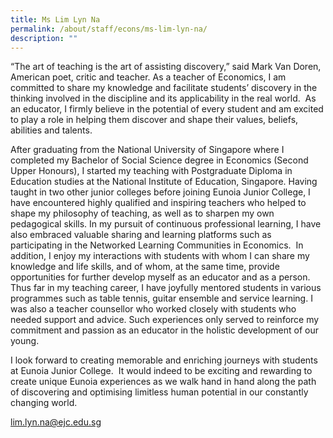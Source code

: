 ```yaml
---
title: Ms Lim Lyn Na
permalink: /about/staff/econs/ms-lim-lyn-na/
description: ""
---
```

“The art of teaching is the art of assisting discovery,” said Mark Van Doren, American poet, critic and teacher. As a teacher of Economics, I am committed to share my knowledge and facilitate students’ discovery in the thinking involved in the discipline and its applicability in the real world.  As an educator, I firmly believe in the potential of every student and am excited to play a role in helping them discover and shape their values, beliefs, abilities and talents.

After graduating from the National University of Singapore where I completed my Bachelor of Social Science degree in Economics (Second Upper Honours), I started my teaching with Postgraduate Diploma in Education studies at the National Institute of Education, Singapore. Having taught in two other junior colleges before joining Eunoia Junior College, I have encountered highly qualified and inspiring teachers who helped to shape my philosophy of teaching, as well as to sharpen my own pedagogical skills. In my pursuit of continuous professional learning, I have also embraced valuable sharing and learning platforms such as participating in the Networked Learning Communities in Economics.  In addition, I enjoy my interactions with students with whom I can share my knowledge and life skills, and of whom, at the same time, provide opportunities for further develop myself as an educator and as a person. Thus far in my teaching career, I have joyfully mentored students in various programmes such as table tennis, guitar ensemble and service learning. I was also a teacher counsellor who worked closely with students who needed support and advice. Such experiences only served to reinforce my commitment and passion as an educator in the holistic development of our young.

I look forward to creating memorable and enriching journeys with students at Eunoia Junior College.  It would indeed to be exciting and rewarding to create unique Eunoia experiences as we walk hand in hand along the path of discovering and optimising limitless human potential in our constantly changing world.

[lim.lyn.na@ejc.edu.sg](mailto:lim.lyn.na@ejc.edu.sg)